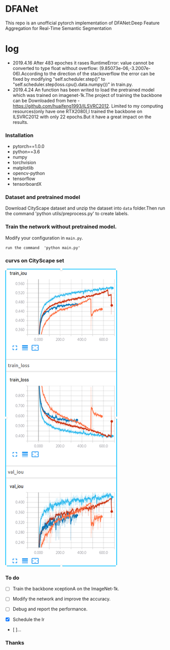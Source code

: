 # DFANet
This repo is an unofficial pytorch implementation of DFANet:Deep Feature Aggregation for Real-Time Semantic Segmentation
# log
* 2019.4.16  After 483 epoches it rases RuntimeError: value cannot be converted to type float without overflow: (9.85073e-06,-3.2007e-06).According to the direction of the stackoverflow the error can be fixed by modifying "self.scheduler.step()" to "self.scheduler.step(loss.cpu().data.numpy())" in train.py. 
* 2019.4.24 An function has been writed to load the pretrained model which  was trained on imagenet-1k.The project of training the backbone can be Downloaded from here -https://github.com/huaifeng1993/ILSVRC2012. Limited to my computing resources(only have one RTX2080),I  trained the backbone on ILSVRC2012 with only 22 epochs.But it have a great impact on the results.

### Installation

* pytorch==1.0.0
* python==3.6
* numpy
* torchvision
* matplotlib
* opencv-python
* tensorflow
* tensorboardX

### Dataset and pretrained model

Download CityScape dataset and unzip the dataset into `data` folder.Then run the command 'python utils/preprocess.py' to create labels.

### Train the network without pretrained model.
Modify your configuration in `main.py`.

```
run the command  'python main.py'
```

### curvs on CityScape set

![](results/curvs.png)

### To do

- [ ] Train the backbone xceptionA on the ImageNet-1k.

- [ ] Modify the network and improve the accuracy.

- [ ] Debug and report the performance.

- [x] Schedule the lr

- [ ]...

### Thanks

